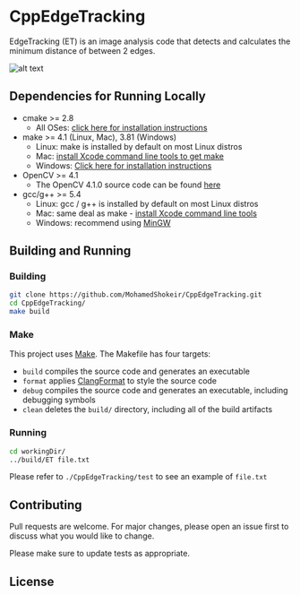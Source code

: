 # CppEdgeTracking

EdgeTracking (ET) is an image analysis code that detects and calculates the minimum distance of between 2 edges.

<!-- ![GitHub Logo](/logo/549n07.gif) -->
![alt text](https://github.com/MohamedShokeir/CppEdgeTracking.git/logo/549n07.gif "Logo Title Text 1")

## Dependencies for Running Locally
* cmake >= 2.8
  * All OSes: [click here for installation instructions](https://cmake.org/install/)
* make >= 4.1 (Linux, Mac), 3.81 (Windows)
  * Linux: make is installed by default on most Linux distros
  * Mac: [install Xcode command line tools to get make](https://developer.apple.com/xcode/features/)
  * Windows: [Click here for installation instructions](http://gnuwin32.sourceforge.net/packages/make.htm)
* OpenCV >= 4.1
  * The OpenCV 4.1.0 source code can be found [here](https://github.com/opencv/opencv/tree/4.1.0)
* gcc/g++ >= 5.4
  * Linux: gcc / g++ is installed by default on most Linux distros
  * Mac: same deal as make - [install Xcode command line tools](https://developer.apple.com/xcode/features/)
  * Windows: recommend using [MinGW](http://www.mingw.org/)

## Building and Running

### Building
```bash
git clone https://github.com/MohamedShokeir/CppEdgeTracking.git
cd CppEdgeTracking/
make build
```

### Make
This project uses [Make](https://www.gnu.org/software/make/). The Makefile has four targets:
* `build` compiles the source code and generates an executable
* `format` applies [ClangFormat](https://clang.llvm.org/docs/ClangFormat.html) to style the source code
* `debug` compiles the source code and generates an executable, including debugging symbols
* `clean` deletes the `build/` directory, including all of the build artifacts

### Running
```bash
cd workingDir/
../build/ET file.txt
```
Please refer to `./CppEdgeTracking/test` to see an example of `file.txt`

## Contributing
Pull requests are welcome. For major changes, please open an issue first to discuss what you would like to change.

Please make sure to update tests as appropriate.

## License
